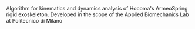 Algorithm for kinematics and dynamics analysis of Hocoma's ArmeoSpring rigid exoskeleton. Developed in the scope of the Applied Biomechanics Lab at Politecnico di Milano
